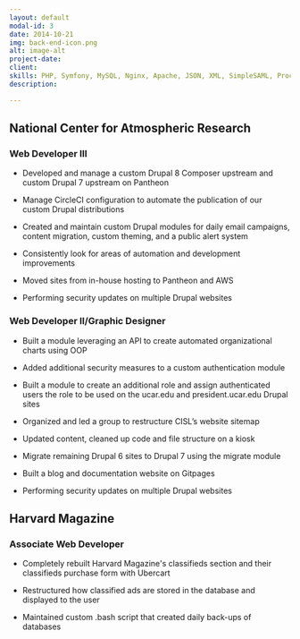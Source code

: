 ```yaml
---
layout: default
modal-id: 3
date: 2014-10-21
img: back-end-icon.png
alt: image-alt
project-date: 
client: 
skills: PHP, Symfony, MySQL, Nginx, Apache, JSON, XML, SimpleSAML, Procedural programming, OOP, Drush, Terminus, Docker
description: 

---
```


## National Center for Atmospheric Research

### Web Developer III

* Developed and manage a custom Drupal 8 Composer upstream and custom Drupal 7 upstream on Pantheon

* Manage CircleCI configuration to automate the publication of our custom Drupal distributions

* Created and maintain custom Drupal modules for daily email campaigns, content migration, custom theming, and a public alert system

* Consistently look for areas of automation and development improvements

* Moved sites from in-house hosting to Pantheon and AWS

* Performing security updates on multiple Drupal websites

### Web Developer II/Graphic Designer

* Built a module leveraging an API to create automated organizational charts using OOP

* Added additional security measures to a custom authentication module

* Built a module to create an additional role and assign authenticated users the role to be used on the ucar.edu and president.ucar.edu Drupal sites

* Organized and led a group to restructure CISL’s website sitemap

* Updated content, cleaned up code and file structure on a kiosk

* Migrate remaining Drupal 6 sites to Drupal 7 using the migrate module

* Built a blog and documentation website on Gitpages

* Performing security updates on multiple Drupal websites



## Harvard Magazine

### Associate Web Developer

* Completely rebuilt Harvard Magazine's classifieds section and their classifieds purchase form with Ubercart

* Restructured how classified ads are stored in the database and displayed to the user

* Maintained custom .bash script that created daily back-ups of databases